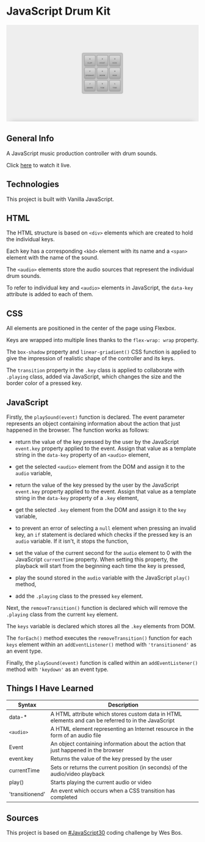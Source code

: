 # JavaScript Drum Kit

![screenshot](screenshot.jpg)

## General Info

A JavaScript music production controller with drum sounds.

Click [here](https://marekjanik.github.io/drum-kit/) to watch it live.

## Technologies

This project is built with Vanilla JavaScript.

## HTML

The HTML structure is based on `<div>` elements which are created to hold the individual keys.

Each key has a corresponding `<kbd>` element with its name and a `<span>` element with the name of the sound.

The `<audio>` elements store the audio sources that represent the individual drum sounds.

To refer to individual key and `<audio>` elements in JavaScript, the `data-key` attribute is added to each of them.

## CSS

All elements are positioned in the center of the page using Flexbox.

Keys are wrapped into multiple lines thanks to the `flex-wrap: wrap` property.

The `box-shadow` property and `linear-griadient()` CSS function is applied to give the impression of realistic shape of the controller and its keys.

The `transition` property in the `.key` class is applied to collaborate with `.playing` class, added via JavaScript, which changes the size and the border color of a pressed key.

## JavaScript

Firstly, the `playSound(event)` function is declared. The event parameter represents an object containing information about the action that just happened in the browser. The function works as follows:

- return the value of the key pressed by the user by the JavaScript `event.key` property applied to the event. Assign that value as a template string in the `data-key` property of an `<audio>` element,

- get the selected `<audio>` element from the DOM and assign it to the `audio` variable,

- return the value of the key pressed by the user by the JavaScript `event.key` property applied to the event. Assign that value as a template string in the `data-key` property of a `.key` element,

- get the selected `.key` element from the DOM and assign it to the `key` variable,

- to prevent an error of selecting a `null` element when pressing an invalid key, an `if` statement is declared which checks if the pressed key is an `audio` variable. If it isn't, it stops the function,

- set the value of the current second for the `audio` element to 0 with the JavaScript `currentTime` property. When setting this property, the playback will start from the beginning each time the key is pressed,

- play the sound stored in the `audio` variable with the JavaScript `play()` method,

- add the `.playing` class to the pressed `key` element.

Next, the `removeTransition()` function is declared which will remove the `.playing` class from the current `key` element.

The `keys` variable is declared which stores all the `.key` elements from DOM.

The `forEach()` method executes the `removeTransition()` function for each `keys` element within an `addEventListener()` method with `'transitionend'` as an event type.

Finally, the `playSound(event)` function is called within an `addEventListener()` method with `'keydown'` as an event type.

## Things I Have Learned

| Syntax          | Description                                                                                         |
| --------------- | --------------------------------------------------------------------------------------------------- |
| data-\*         | A HTML attribute which stores custom data in HTML elements and can be referred to in the JavaScript |
| `<audio>`       | A HTML element representing an Internet resource in the form of an audio file                       |
| Event           | An object containing information about the action that just happened in the browser                 |
| event.key       | Returns the value of the key pressed by the user                                                    |
| currentTime     | Sets or returns the current position (in seconds) of the audio/video playback                       |
| play()          | Starts playing the current audio or video                                                           |
| 'transitionend' | An event which occurs when a CSS transition has completed                                           |

## Sources

This project is based on [#JavaScript30](https://javascript30.com/) coding challenge by Wes Bos.
